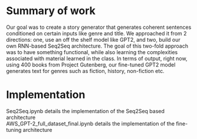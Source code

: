# Summary of work
Our goal was to create a story generator that generates coherent sentences conditioned on
certain inputs like genre and title. We approached it from 2 directions: one, use an off the shelf
model like GPT2, and two, build our own RNN-based Seq2Seq architecture. The goal of this
two-fold approach was to have something functional, while also learning the complexities
associated with material learned in the class. In terms of output, right now, using 400 books
from Project Gutenberg, our fine-tuned GPT2 model generates text for genres such as fiction,
history, non-fiction etc. 

# Implementation
Seq2Seq.ipynb details the implementation of the Seq2Seq based architecture <br>
AWS_GPT-2_full_dataset_final.ipynb details the implementation of the fine-tuning architecture
